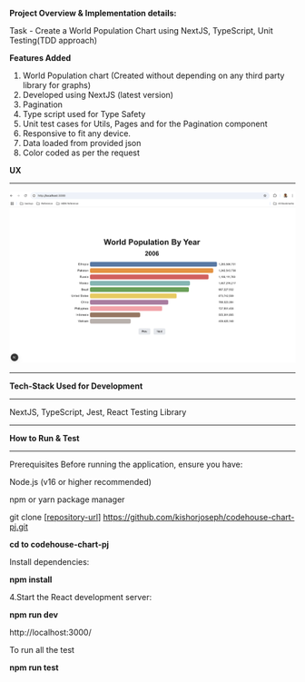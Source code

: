 
**Project Overview & Implementation details:**

Task - Create a World Population Chart using NextJS, TypeScript, Unit Testing(TDD approach)

**Features Added**

1) World Population chart (Created without depending on any third party library for graphs)
2) Developed using NextJS (latest version)
3) Pagination
4) Type script used for Type Safety
5) Unit test cases for Utils, Pages and for the Pagination component
6) Responsive to fit any device.
7) Data loaded from provided json
8) Color coded as per the request


**UX**
****************

![Application Screenshot](public/assets/Population_Chart.png "World Population chart By Year")

****************************************************************************************


**Tech-Stack Used for Development**
*******************************

NextJS, TypeScript, Jest, React Testing Library

**********************************************

**How to Run & Test**
*******************

Prerequisites Before running the application, ensure you have:

Node.js (v16 or higher recommended)

npm or yarn package manager

git clone [[repository-url](https://github.com/kishorjoseph/codehouse-chart-pj.git)] https://github.com/kishorjoseph/codehouse-chart-pj.git

**cd to codehouse-chart-pj**

Install dependencies: 

**npm install**

4.Start the React development server:

**npm run dev**

http://localhost:3000/

To run all the test 

**npm run test**